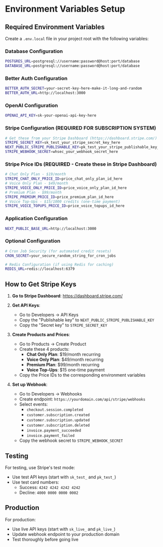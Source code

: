 # Environment Variables Setup

## Required Environment Variables

Create a `.env.local` file in your project root with the following variables:

### Database Configuration
```bash
POSTGRES_URL=postgresql://username:password@host:port/database
DATABASE_URL=postgresql://username:password@host:port/database
```

### Better Auth Configuration
```bash
BETTER_AUTH_SECRET=your-secret-key-here-make-it-long-and-random
BETTER_AUTH_URL=http://localhost:3000
```

### OpenAI Configuration
```bash
OPENAI_API_KEY=sk-your-openai-api-key-here
```

### Stripe Configuration (REQUIRED FOR SUBSCRIPTION SYSTEM)
```bash
# Get these from your Stripe Dashboard (https://dashboard.stripe.com/)
STRIPE_SECRET_KEY=sk_test_your_stripe_secret_key_here
NEXT_PUBLIC_STRIPE_PUBLISHABLE_KEY=pk_test_your_stripe_publishable_key_here
STRIPE_WEBHOOK_SECRET=whsec_your_webhook_secret_here
```

### Stripe Price IDs (REQUIRED - Create these in Stripe Dashboard)
```bash
# Chat Only Plan - $19/month
STRIPE_CHAT_ONLY_PRICE_ID=price_chat_only_plan_id_here
# Voice Only Plan - $49/month  
STRIPE_VOICE_ONLY_PRICE_ID=price_voice_only_plan_id_here
# Premium Plan - $99/month
STRIPE_PREMIUM_PRICE_ID=price_premium_plan_id_here
# Voice Top-Ups - $15/1000 credits (one-time payment)
STRIPE_VOICE_TOPUPS_PRICE_ID=price_voice_topups_id_here
```

### Application Configuration
```bash
NEXT_PUBLIC_BASE_URL=http://localhost:3000
```

### Optional Configuration
```bash
# Cron Job Security (for automated credit resets)
CRON_SECRET=your_secure_random_string_for_cron_jobs

# Redis Configuration (if using Redis for caching)
REDIS_URL=redis://localhost:6379
```

## How to Get Stripe Keys

1. **Go to Stripe Dashboard**: https://dashboard.stripe.com/
2. **Get API Keys**:
   - Go to Developers → API Keys
   - Copy the "Publishable key" to `NEXT_PUBLIC_STRIPE_PUBLISHABLE_KEY`
   - Copy the "Secret key" to `STRIPE_SECRET_KEY`

3. **Create Products and Prices**:
   - Go to Products → Create Product
   - Create these 4 products:
     - **Chat Only Plan**: $19/month recurring
     - **Voice Only Plan**: $49/month recurring  
     - **Premium Plan**: $99/month recurring
     - **Voice Top-Ups**: $15 one-time payment
   - Copy the Price IDs to the corresponding environment variables

4. **Set up Webhook**:
   - Go to Developers → Webhooks
   - Create endpoint: `https://yourdomain.com/api/stripe/webhooks`
   - Select events:
     - `checkout.session.completed`
     - `customer.subscription.created`
     - `customer.subscription.updated`
     - `customer.subscription.deleted`
     - `invoice.payment_succeeded`
     - `invoice.payment_failed`
   - Copy the webhook secret to `STRIPE_WEBHOOK_SECRET`

## Testing

For testing, use Stripe's test mode:
- Use test API keys (start with `sk_test_` and `pk_test_`)
- Use test card numbers:
  - Success: `4242 4242 4242 4242`
  - Decline: `4000 0000 0000 0002`

## Production

For production:
- Use live API keys (start with `sk_live_` and `pk_live_`)
- Update webhook endpoint to your production domain
- Test thoroughly before going live
